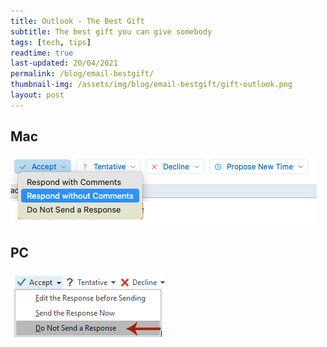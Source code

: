 ```yaml
---
title: Outlook - The Best Gift
subtitle: The best gift you can give somebody
tags: [tech, tips]
readtime: true
last-updated: 20/04/2021
permalink: /blog/email-bestgift/
thumbnail-img: /assets/img/blog/email-bestgift/gift-outlook.png
layout: post
---
```

## Mac
![](/assets/img/blog/email-bestgift/respond-withoutcomments.png)

## PC
![](/assets/img/blog/email-bestgift/pc-withoutcomments.png)
